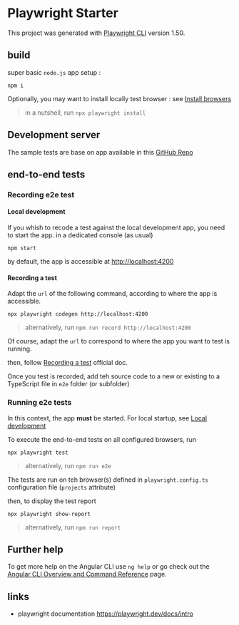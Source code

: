 # Playwright Starter

This project was generated with [Playwright CLI](https://playwright.dev/docs/intro#installing-playwright) version 1.50.

## build

super basic `node.js` app setup :

```shell
npm i
```

Optionally, you may want to install locally test browser : see [Install browsers](https://playwright.dev/docs/browsers#install-browsers)

> in a nutshell, run `npx playwright install`

## Development server

The sample tests are base on app available in this [GitHub Repo](https://github.com/sergehas/angular-16-material-demos)

## end-to-end tests

### Recording e2e test

#### Local development

If you whish to recode a test against the local development app, you need to start the app. in a dedicated console (as usual)

```shell
npm start
```

by default, the app is accessible at <http://localhost:4200>

#### Recording a test

Adapt the `url` of the following command, according to where the app is accessible.

```shell
npx playwright codegen http://localhost:4200
```

> alternatively, run `npm run record http://localhost:4200`

Of course, adapt the `url` to correspond to where the app you want to test is running.

then, follow [Recording a test](https://playwright.dev/docs/codegen#recording-a-test) official doc.

Once you test is recorded, add teh source code to a new or existing to a TypeScript file in `e2e` folder (or subfolder)

### Running e2e tests

In this context, the app **must** be started. For local startup, see [Local development](#local-development)

To execute the end-to-end tests on all configured browsers, run

```shell
npx playwright test
```

> alternatively, run `npm run e2e`

The tests are run on teh browser(s) defined in `playwright.config.ts` configuration file (`projects` attribute)

then, to display the test report

```shell
npx playwright show-report
```

> alternatively, run `npm run report`

## Further help

To get more help on the Angular CLI use `ng help` or go check out the [Angular CLI Overview and Command Reference](https://angular.io/cli) page.

## links

- playwright documentation <https://playwright.dev/docs/intro>
